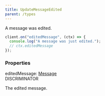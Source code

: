 ```yaml
---
title: UpdateMessageEdited
parent: /types
---
```


A message was edited.

```ts
client.on("editedMessage", (ctx) => {
  console.log("A message was just edited.");
  // ctx.editedMessage
});
```

### Properties

<div class="flex flex-col gap-3"><div><div class="flex gap-2"><div class="font-mono p" id="p_editedMessage" data-anchor><span class="font-bold">editedMessage</span><span class="opacity-50">:</span> <a href="/types/message"  >Message</a></div><div class="flex items-center"><div class="bg-dbt px-1.5 rounded-md select-none text-fgt text-[10px]">DISCRIMINATOR</div></div></div><div class="pl-3"><div class="no-margin">

The edited message.

</div></div></div></div>


